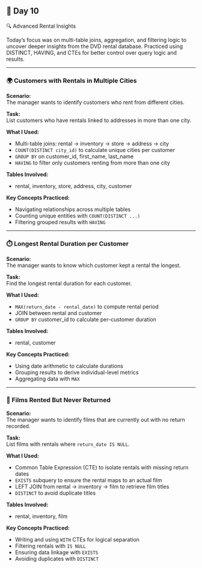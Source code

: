 ## 📅 Day 10  
🔍 Advanced Rental Insights

Today’s focus was on multi-table joins, aggregation, and filtering logic to uncover deeper insights from the DVD rental database. Practiced using DISTINCT, HAVING, and CTEs for better control over query logic and results.

---

### 🌍 Customers with Rentals in Multiple Cities  
**Scenario:**  
The manager wants to identify customers who rent from different cities.

**Task:**  
List customers who have rentals linked to addresses in more than one city.

**What I Used:**  
- Multi-table joins: rental → inventory → store → address → city  
- `COUNT(DISTINCT city_id)` to calculate unique cities per customer  
- `GROUP BY` on customer_id, first_name, last_name  
- `HAVING` to filter only customers renting from more than one city

**Tables Involved:**  
- rental, inventory, store, address, city, customer

**Key Concepts Practiced:**  
- Navigating relationships across multiple tables  
- Counting unique entities with `COUNT(DISTINCT ...)`  
- Filtering grouped results with `HAVING`

---

### ⏱️ Longest Rental Duration per Customer  
**Scenario:**  
The manager wants to know which customer kept a rental the longest.

**Task:**  
Find the longest rental duration for each customer.

**What I Used:**  
- `MAX(return_date - rental_date)` to compute rental period  
- JOIN between rental and customer  
- `GROUP BY` customer_id to calculate per-customer duration

**Tables Involved:**  
- rental, customer

**Key Concepts Practiced:**  
- Using date arithmetic to calculate durations  
- Grouping results to derive individual-level metrics  
- Aggregating data with `MAX`

---

### 🎥 Films Rented But Never Returned  
**Scenario:**  
The manager wants to identify films that are currently out with no return recorded.

**Task:**  
List films with rentals where `return_date IS NULL`.

**What I Used:**  
- Common Table Expression (CTE) to isolate rentals with missing return dates  
- `EXISTS` subquery to ensure the rental maps to an actual film  
- LEFT JOIN from rental → inventory → film to retrieve film titles  
- `DISTINCT` to avoid duplicate titles

**Tables Involved:**  
- rental, inventory, film

**Key Concepts Practiced:**  
- Writing and using `WITH` CTEs for logical separation  
- Filtering rentals with `IS NULL`  
- Ensuring data linkage with `EXISTS`  
- Avoiding duplicates with `DISTINCT`
